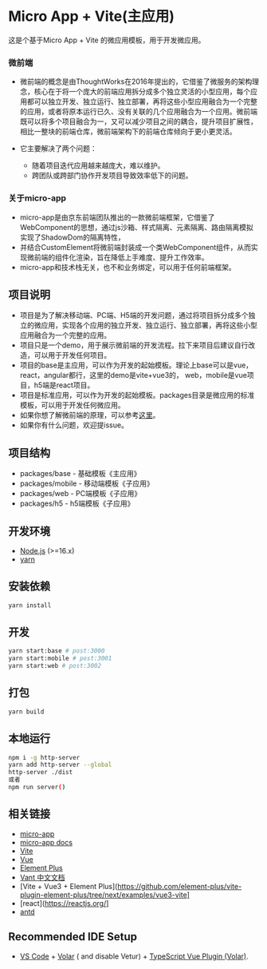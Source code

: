 # Micro App + Vite(主应用)

这是个基于Micro App + Vite 的微应用模板，用于开发微应用。

### 微前端

- 微前端的概念是由ThoughtWorks在2016年提出的，它借鉴了微服务的架构理念，核心在于将一个庞大的前端应用拆分成多个独立灵活的小型应用，每个应用都可以独立开发、独立运行、独立部署，再将这些小型应用融合为一个完整的应用，或者将原本运行已久、没有关联的几个应用融合为一个应用。微前端既可以将多个项目融合为一，又可以减少项目之间的耦合，提升项目扩展性，相比一整块的前端仓库，微前端架构下的前端仓库倾向于更小更灵活。

- 它主要解决了两个问题：
  - 随着项目迭代应用越来越庞大，难以维护。
  - 跨团队或跨部门协作开发项目导致效率低下的问题。

### 关于micro-app

- micro-app是由京东前端团队推出的一款微前端框架，它借鉴了WebComponent的思想，通过js沙箱、样式隔离、元素隔离、路由隔离模拟实现了ShadowDom的隔离特性，
- 并结合CustomElement将微前端封装成一个类WebComponent组件，从而实现微前端的组件化渲染，旨在降低上手难度、提升工作效率。
- micro-app和技术栈无关，也不和业务绑定，可以用于任何前端框架。

## 项目说明
- 项目是为了解决移动端、PC端、H5端的开发问题，通过将项目拆分成多个独立的微应用，实现各个应用的独立开发、独立运行、独立部署，再将这些小型应用融合为一个完整的应用。
- 项目只是一个demo，用于展示微前端的开发流程。拉下来项目后建议自行改造，可以用于开发任何项目。
- 项目的base是主应用，可以作为开发的起始模板。理论上base可以是vue，react，angular都行，这里的demo是vite+vue3的， web，mobile是vue项目，h5端是react项目。
- 项目是标准应用，可以作为开发的起始模板。packages目录是微应用的标准模板，可以用于开发任何微应用。
- 如果你想了解微前端的原理，可以参考[这里](https://micro-zoe.github.io/micro-app/docs.html#/zh-cn/understand)。
- 如果你有什么问题，欢迎提issue。

## 项目结构

- packages/base - 基础模板《主应用》
- packages/mobile - 移动端模板《子应用》
- packages/web - PC端模板《子应用》
- packages/h5 - h5端模板《子应用》

## 开发环境

- [Node.js](https://nodejs.org/en/) (>=16.x)
- [yarn](https://classic.yarnpkg.com/en/docs/install/)

## 安装依赖

```bash
yarn install
```

## 开发

```bash
yarn start:base # post:3000
yarn start:mobile # post:3001
yarn start:web # post:3002
 ```

## 打包

```bash
yarn build
```

## 本地运行

```bash
npm i -g http-server
yarn add http-server --global
http-server ./dist
或者
npm run server()
```

## 相关链接

- [micro-app](https://github.com/micro-app/micro-app)
- [micro-app docs](https://micro-zoe.github.io/micro-app/docs.html#/zh-cn/start)
- [Vite](https://vitejs.dev/)
- [Vue](https://v3.cn.vuejs.org/)
- [Element Plus](https://element-plus.gitee.io/#/zh-CN)
- [Vant 中文文档](https://vant-contrib.gitee.io/vant/#/zh-CN/home)
- [Vite + Vue3 + Element Plus](https://github.com/element-plus/vite-plugin-element-plus/tree/next/examples/vue3-vite]
- [react](https://reactjs.org/]
- [antd](https://ant.design/)

## Recommended IDE Setup

- [VS Code](https://code.visualstudio.com/) + [Volar](https://marketplace.visualstudio.com/items?itemName=Vue.volar) (
  and disable
  Vetur) + [TypeScript Vue Plugin (Volar)](https://marketplace.visualstudio.com/items?itemName=Vue.vscode-typescript-vue-plugin).

